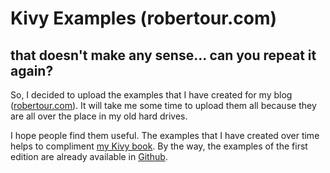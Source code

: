 # Kivy Examples (robertour.com)

that doesn't make any sense... can you repeat it again?
--------------------------------------------------------

So, I decided to upload the examples that I have created for my blog ([robertour.com](www.robertour.com)). It will take me some time to upload them all because they are all over the place in my old hard drives.

I hope people find them useful. The examples that I have created over time helps to compliment [my Kivy book](https://www.packtpub.com/application-development/kivy-interactive-applications-python-second-edition). By the way, the examples of the first edition are already available in [Github](https://github.com/robertour/kivy-book-examples).
